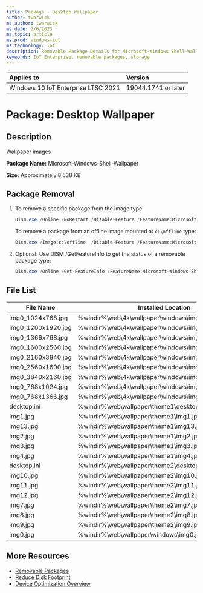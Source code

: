 ```yaml
---
title: Package - Desktop Wallpaper
author: twarwick
ms.author: twarwick
ms.date: 2/6/2023
ms.topic: article
ms.prod: windows-iot
ms.technology: iot
description: Removable Package Details for Microsoft-Windows-Shell-Wallpaper
keywords: IoT Enterprise, removable packages, storage
---
```


| Applies to                          |  Version            |
|:------------------------------------|:--------------------|
| Windows 10 IoT Enterprise LTSC 2021 | 19044.1741 or later |

# Package: Desktop Wallpaper

## Description
Wallpaper images

**Package Name:** Microsoft-Windows-Shell-Wallpaper

**Size:** Approximately 8,538 KB

## Package Removal

1. To remove a specific package from the image type:
   ```powershell
   Dism.exe /Online /NoRestart /Disable-Feature /FeatureName:Microsoft-Windows-Shell-Wallpaper /PackageName:@Package
   ````

   To remove a package from an offline image mounted at `c:\offline` type:
   ```powershell
   Dism.exe /Image:c:\offline  /Disable-Feature /FeatureName:Microsoft-Windows-Shell-Wallpaper /PackageName:@Package
   ```

1. Optional: Use DISM /GetFeatureInfo to get the status of a removable package type:
   ```powershell
   Dism.exe /Online /Get-FeatureInfo /FeatureName:Microsoft-Windows-Shell-Wallpaper /PackageName:@Package
   ````

## File List
| File Name | Installed Location |
|-----------|--------------------|
| img0_1024x768.jpg  | %windir%\web\4k\wallpaper\windows\img0_1024x768.jpg |
| img0_1200x1920.jpg | %windir%\web\4k\wallpaper\windows\img0_1200x1920.jpg |
| img0_1366x768.jpg  | %windir%\web\4k\wallpaper\windows\img0_1366x768.jpg |
| img0_1600x2560.jpg | %windir%\web\4k\wallpaper\windows\img0_1600x2560.jpg |
| img0_2160x3840.jpg | %windir%\web\4k\wallpaper\windows\img0_2160x3840.jpg |
| img0_2560x1600.jpg | %windir%\web\4k\wallpaper\windows\img0_2560x1600.jpg |
| img0_3840x2160.jpg | %windir%\web\4k\wallpaper\windows\img0_3840x2160.jpg |
| img0_768x1024.jpg  | %windir%\web\4k\wallpaper\windows\img0_768x1024.jpg |
| img0_768x1366.jpg  | %windir%\web\4k\wallpaper\windows\img0_768x1366.jpg |
| desktop.ini        | %windir%\web\wallpaper\theme1\desktop.ini |
| img1.jpg           | %windir%\web\wallpaper\theme1\img1.jpg |
| img13.jpg          | %windir%\web\wallpaper\theme1\img13.jpg |
| img2.jpg           | %windir%\web\wallpaper\theme1\img2.jpg |
| img3.jpg           | %windir%\web\wallpaper\theme1\img3.jpg |
| img4.jpg           | %windir%\web\wallpaper\theme1\img4.jpg |
| desktop.ini        | %windir%\web\wallpaper\theme2\desktop.ini |
| img10.jpg          | %windir%\web\wallpaper\theme2\img10.jpg |
| img11.jpg          | %windir%\web\wallpaper\theme2\img11.jpg |
| img12.jpg          | %windir%\web\wallpaper\theme2\img12.jpg |
| img7.jpg           | %windir%\web\wallpaper\theme2\img7.jpg |
| img8.jpg           | %windir%\web\wallpaper\theme2\img8.jpg |
| img9.jpg           | %windir%\web\wallpaper\theme2\img9.jpg |
| img0.jpg           | %windir%\web\wallpaper\windows\img0.jpg |

## More Resources
- [Removable Packages](/windows/iot/iot-enterprise/Optimize-Your-Device/Removable-Packages)
- [Reduce Disk Footprint](/windows/iot/iot-enterprise/Optimize-Your-Device/Reduce-Disk-Footprint)
- [Device Optimization Overview](/windows/iot/iot-enterprise/Optimize-Your-Device/Overview)
